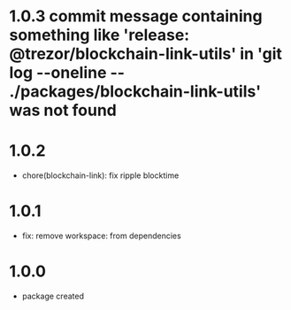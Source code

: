 # 1.0.3  commit message containing something like 'release: @trezor/blockchain-link-utils' in 'git log --oneline -- ./packages/blockchain-link-utils' was not found    
# 1.0.2

-   chore(blockchain-link): fix ripple blocktime

# 1.0.1

-   fix: remove workspace: from dependencies

# 1.0.0

-   package created
